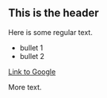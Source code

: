 ## This is the header

Here is some regular text.
* bullet 1
* bullet 2

[Link to Google](http://www.google.com)

More text.
